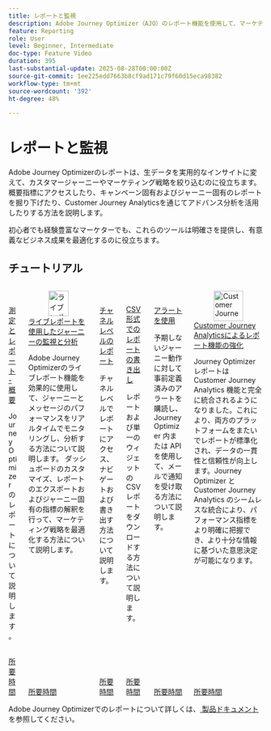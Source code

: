 ```yaml
---
title: レポートと監視
description: Adobe Journey Optimizer（AJO）のレポート機能を使用して、マーケティング活動を包括的に可視化します。 概要指標にアクセスしたり、キャンペーン固有およびジャーニー固有のレポートを掘り下げたり、Customer Journey Analyticsを通じてアドバンス分析を活用したりする方法を説明します。
feature: Reporting
role: User
level: Beginner, Intermediate
doc-type: Feature Video
duration: 395
last-substantial-update: 2025-08-28T00:00:00Z
source-git-commit: 1ee225edd7663b8cf9ad171c79f60d15eca98382
workflow-type: tm+mt
source-wordcount: '392'
ht-degree: 48%

---
```



# レポートと監視

Adobe Journey Optimizerのレポートは、生データを実用的なインサイトに変えて、カスタマージャーニーやマーケティング戦略を絞り込むのに役立ちます。 概要指標にアクセスしたり、キャンペーン固有およびジャーニー固有のレポートを掘り下げたり、Customer Journey Analyticsを通じてアドバンス分析を活用したりする方法を説明します。

初心者でも経験豊富なマーケターでも、これらのツールは明確さを提供し、有意義なビジネス成果を最適化するのに役立ちます。

## チュートリアル
<!-- CARDS
* https://experienceleague.adobe.com/ja/docs/journey-optimizer-learn/tutorials/report-and-monitor/measurement-and-reporting-overview
* https://experienceleague.adobe.com/ja/docs/journey-optimizer-learn/tutorials/report-and-monitor/monitor-and-analyze-your-journey-with-live-reports
* https://experienceleague.adobe.com/ja/docs/journey-optimizer-learn/tutorials/report-and-monitor/channel-level-reports
* https://experienceleague.adobe.com/ja/docs/journey-optimizer-learn/tutorials/report-and-monitor/export-reports-in-csv-format
* https://experienceleague.adobe.com/ja/docs/journey-optimizer-learn/tutorials/report-and-monitor/alerts
* https://experienceleague.adobe.com/ja/docs/journey-optimizer-learn/tutorials/report-and-monitor/enhanced-reporting-with-customer-journey-analytics
-->
<!-- START CARDS HTML - DO NOT MODIFY BY HAND -->
<div class="columns">
    <div class="column is-half-tablet is-half-desktop is-one-third-widescreen" aria-label="Measurement & Reporting - Overview">
        <div class="card" style="height: 100%; display: flex; flex-direction: column; height: 100%;">
            <div class="card-image">
                <figure class="image x-is-16by9">
                    <a href="https://experienceleague.adobe.com/ja/docs/journey-optimizer-learn/tutorials/report-and-monitor/measurement-and-reporting-overview" title="測定とレポート - 概要" target="_blank" rel="referrer">
                        <img class="is-bordered-r-small" src="https://video.tv.adobe.com/v/3432673/?format=jpeg&nocache=1756406406381" alt="測定とレポート - 概要"
                             style="width: 100%; aspect-ratio: 16 / 9; object-fit: cover; overflow: hidden; display: block; margin: auto;">
                    </a>
                </figure>
            </div>
            <div class="card-content is-padded-small" style="display: flex; flex-direction: column; flex-grow: 1; justify-content: space-between;">
                <div class="top-card-content">
                    <p class="headline is-size-6 has-text-weight-bold">
                        <a href="https://experienceleague.adobe.com/ja/docs/journey-optimizer-learn/tutorials/report-and-monitor/measurement-and-reporting-overview" target="_blank" rel="referrer" title="測定とレポート - 概要">測定とレポート - 概要</a>
                    </p>
                    <p class="is-size-6">Journey Optimizer のレポートについて説明します。</p>
                </div>
                <a href="https://experienceleague.adobe.com/ja/docs/journey-optimizer-learn/tutorials/report-and-monitor/measurement-and-reporting-overview" target="_blank" rel="referrer" class="spectrum-Button spectrum-Button--outline spectrum-Button--primary spectrum-Button--sizeM" style="align-self: flex-start; margin-top: 1rem;">
                    <span class="spectrum-Button-label has-no-wrap has-text-weight-bold">所要時間</span>
                </a>
            </div>
        </div>
    </div>
    <div class="column is-half-tablet is-half-desktop is-one-third-widescreen" aria-label="Monitor and analyze your journey with live reports">
        <div class="card" style="height: 100%; display: flex; flex-direction: column; height: 100%;">
            <div class="card-image">
                <figure class="image x-is-16by9">
                    <a href="https://experienceleague.adobe.com/ja/docs/journey-optimizer-learn/tutorials/report-and-monitor/monitor-and-analyze-your-journey-with-live-reports" title="ライブレポートを使用したジャーニーの監視と分析" target="_blank" rel="referrer">
                        <img class="is-bordered-r-small" src="https://video.tv.adobe.com/v/3470709/?format=jpeg&nocache=1756406406388" alt="ライブレポートを使用したジャーニーの監視と分析"
                             style="width: 100%; aspect-ratio: 16 / 9; object-fit: cover; overflow: hidden; display: block; margin: auto;">
                    </a>
                </figure>
            </div>
            <div class="card-content is-padded-small" style="display: flex; flex-direction: column; flex-grow: 1; justify-content: space-between;">
                <div class="top-card-content">
                    <p class="headline is-size-6 has-text-weight-bold">
                        <a href="https://experienceleague.adobe.com/ja/docs/journey-optimizer-learn/tutorials/report-and-monitor/monitor-and-analyze-your-journey-with-live-reports" target="_blank" rel="referrer" title="ライブレポートを使用したジャーニーの監視と分析"> ライブレポートを使用したジャーニーの監視と分析 </a>
                    </p>
                    <p class="is-size-6">Adobe Journey Optimizerのライブレポート機能を効果的に使用して、ジャーニーとメッセージのパフォーマンスをリアルタイムでモニタリングし、分析する方法について説明します。 ダッシュボードのカスタマイズ、レポートのエクスポートおよびジャーニー固有の指標の解釈を行って、マーケティング戦略を最適化する方法について説明します。</p>
                </div>
                <a href="https://experienceleague.adobe.com/ja/docs/journey-optimizer-learn/tutorials/report-and-monitor/monitor-and-analyze-your-journey-with-live-reports" target="_blank" rel="referrer" class="spectrum-Button spectrum-Button--outline spectrum-Button--primary spectrum-Button--sizeM" style="align-self: flex-start; margin-top: 1rem;">
                    <span class="spectrum-Button-label has-no-wrap has-text-weight-bold">所要時間</span>
                </a>
            </div>
        </div>
    </div>
    <div class="column is-half-tablet is-half-desktop is-one-third-widescreen" aria-label="Channel level reports">
        <div class="card" style="height: 100%; display: flex; flex-direction: column; height: 100%;">
            <div class="card-image">
                <figure class="image x-is-16by9">
                    <a href="https://experienceleague.adobe.com/ja/docs/journey-optimizer-learn/tutorials/report-and-monitor/channel-level-reports" title="チャネルレベルのレポート" target="_blank" rel="referrer">
                        <img class="is-bordered-r-small" src="https://video.tv.adobe.com/v/3424537/?format=jpeg&nocache=1756406406387" alt="チャネルレベルのレポート"
                             style="width: 100%; aspect-ratio: 16 / 9; object-fit: cover; overflow: hidden; display: block; margin: auto;">
                    </a>
                </figure>
            </div>
            <div class="card-content is-padded-small" style="display: flex; flex-direction: column; flex-grow: 1; justify-content: space-between;">
                <div class="top-card-content">
                    <p class="headline is-size-6 has-text-weight-bold">
                        <a href="https://experienceleague.adobe.com/ja/docs/journey-optimizer-learn/tutorials/report-and-monitor/channel-level-reports" target="_blank" rel="referrer" title="チャネルレベルのレポート">チャネルレベルのレポート</a>
                    </p>
                    <p class="is-size-6">チャネルレベルでレポートにアクセス、ナビゲートおよび書き出す方法について説明します。</p>
                </div>
                <a href="https://experienceleague.adobe.com/ja/docs/journey-optimizer-learn/tutorials/report-and-monitor/channel-level-reports" target="_blank" rel="referrer" class="spectrum-Button spectrum-Button--outline spectrum-Button--primary spectrum-Button--sizeM" style="align-self: flex-start; margin-top: 1rem;">
                    <span class="spectrum-Button-label has-no-wrap has-text-weight-bold">所要時間</span>
                </a>
            </div>
        </div>
    </div>
    <div class="column is-half-tablet is-half-desktop is-one-third-widescreen" aria-label="Export reports in CSV format">
        <div class="card" style="height: 100%; display: flex; flex-direction: column; height: 100%;">
            <div class="card-image">
                <figure class="image x-is-16by9">
                    <a href="https://experienceleague.adobe.com/ja/docs/journey-optimizer-learn/tutorials/report-and-monitor/export-reports-in-csv-format" title="CSV 形式でのレポートのエクスポート" target="_blank" rel="referrer">
                        <img class="is-bordered-r-small" src="https://video.tv.adobe.com/v/3424603/?format=jpeg&nocache=1756406406384" alt="CSV 形式でのレポートのエクスポート"
                             style="width: 100%; aspect-ratio: 16 / 9; object-fit: cover; overflow: hidden; display: block; margin: auto;">
                    </a>
                </figure>
            </div>
            <div class="card-content is-padded-small" style="display: flex; flex-direction: column; flex-grow: 1; justify-content: space-between;">
                <div class="top-card-content">
                    <p class="headline is-size-6 has-text-weight-bold">
                        <a href="https://experienceleague.adobe.com/ja/docs/journey-optimizer-learn/tutorials/report-and-monitor/export-reports-in-csv-format" target="_blank" rel="referrer" title="CSV 形式でのレポートのエクスポート">CSV 形式でのレポートの書き出し</a>
                    </p>
                    <p class="is-size-6">レポートおよび単一のウィジェットの CSV レポートをダウンロードする方法について説明します。</p>
                </div>
                <a href="https://experienceleague.adobe.com/ja/docs/journey-optimizer-learn/tutorials/report-and-monitor/export-reports-in-csv-format" target="_blank" rel="referrer" class="spectrum-Button spectrum-Button--outline spectrum-Button--primary spectrum-Button--sizeM" style="align-self: flex-start; margin-top: 1rem;">
                    <span class="spectrum-Button-label has-no-wrap has-text-weight-bold">所要時間</span>
                </a>
            </div>
        </div>
    </div>
    <div class="column is-half-tablet is-half-desktop is-one-third-widescreen" aria-label="Use alerts">
        <div class="card" style="height: 100%; display: flex; flex-direction: column; height: 100%;">
            <div class="card-image">
                <figure class="image x-is-16by9">
                    <a href="https://experienceleague.adobe.com/ja/docs/journey-optimizer-learn/tutorials/report-and-monitor/alerts" title="アラートを使用" target="_blank" rel="referrer">
                        <img class="is-bordered-r-small" src="https://video.tv.adobe.com/v/336218?format=jpeg&nocache=1756406406387" alt="アラートを使用"
                             style="width: 100%; aspect-ratio: 16 / 9; object-fit: cover; overflow: hidden; display: block; margin: auto;">
                    </a>
                </figure>
            </div>
            <div class="card-content is-padded-small" style="display: flex; flex-direction: column; flex-grow: 1; justify-content: space-between;">
                <div class="top-card-content">
                    <p class="headline is-size-6 has-text-weight-bold">
                        <a href="https://experienceleague.adobe.com/ja/docs/journey-optimizer-learn/tutorials/report-and-monitor/alerts" target="_blank" rel="referrer" title="アラートを使用">アラートを使用</a>
                    </p>
                    <p class="is-size-6">予期しないジャーニー動作に対して事前定義済みのアラートを購読し、Journey Optimizer 内または API を使用して、メールで通知を受け取る方法について説明します。</p>
                </div>
                <a href="https://experienceleague.adobe.com/ja/docs/journey-optimizer-learn/tutorials/report-and-monitor/alerts" target="_blank" rel="referrer" class="spectrum-Button spectrum-Button--outline spectrum-Button--primary spectrum-Button--sizeM" style="align-self: flex-start; margin-top: 1rem;">
                    <span class="spectrum-Button-label has-no-wrap has-text-weight-bold">所要時間</span>
                </a>
            </div>
        </div>
    </div>
    <div class="column is-half-tablet is-half-desktop is-one-third-widescreen" aria-label="Enhanced reporting with Customer Journey Analytics">
        <div class="card" style="height: 100%; display: flex; flex-direction: column; height: 100%;">
            <div class="card-image">
                <figure class="image x-is-16by9">
                    <a href="https://experienceleague.adobe.com/ja/docs/journey-optimizer-learn/tutorials/report-and-monitor/enhanced-reporting-with-customer-journey-analytics" title="Customer Journey Analytics によるレポートの強化" target="_blank" rel="referrer">
                        <img class="is-bordered-r-small" src="https://video.tv.adobe.com/v/3430413/?format=jpeg&nocache=1756406406386" alt="Customer Journey Analytics によるレポートの強化"
                             style="width: 100%; aspect-ratio: 16 / 9; object-fit: cover; overflow: hidden; display: block; margin: auto;">
                    </a>
                </figure>
            </div>
            <div class="card-content is-padded-small" style="display: flex; flex-direction: column; flex-grow: 1; justify-content: space-between;">
                <div class="top-card-content">
                    <p class="headline is-size-6 has-text-weight-bold">
                        <a href="https://experienceleague.adobe.com/ja/docs/journey-optimizer-learn/tutorials/report-and-monitor/enhanced-reporting-with-customer-journey-analytics" target="_blank" rel="referrer" title="Customer Journey Analytics によるレポートの強化">Customer Journey Analyticsによるレポート機能の強化 </a>
                    </p>
                    <p class="is-size-6">Journey Optimizer レポートは Customer Journey Analytics 機能と完全に統合されるようになりました。これにより、両方のプラットフォームをまたいでレポートが標準化され、データの一貫性と信頼性が向上します。Journey Optimizer と Customer Journey Analytics のシームレスな統合により、パフォーマンス指標をより明確に把握でき、より十分な情報に基づいた意思決定が可能になります。</p>
                </div>
                <a href="https://experienceleague.adobe.com/ja/docs/journey-optimizer-learn/tutorials/report-and-monitor/enhanced-reporting-with-customer-journey-analytics" target="_blank" rel="referrer" class="spectrum-Button spectrum-Button--outline spectrum-Button--primary spectrum-Button--sizeM" style="align-self: flex-start; margin-top: 1rem;">
                    <span class="spectrum-Button-label has-no-wrap has-text-weight-bold">所要時間</span>
                </a>
            </div>
        </div>
    </div>
</div>
<!-- END CARDS HTML - DO NOT MODIFY BY HAND -->



Adobe Journey Optimizerでのレポートについて詳しくは、[ 製品ドキュメント ](https://experienceleague.adobe.com/ja/docs/journey-optimizer/using/reporting/reporting-landing-page) を参照してください。
